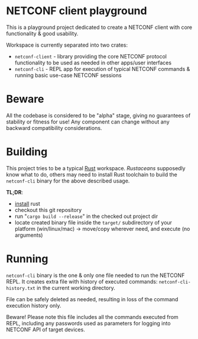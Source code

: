 # NETCONF client playground

This is a playground project dedicated to create a NETCONF client with core functionality & good usability.

Workspace is currently separated into two crates:
- `netconf-client` - library providing the core NETCONF protocol functionality to be used as needed in other apps/user interfaces
- `netconf-cli` - REPL app for execution of typical NETCONF commands & running basic use-case NETCONF sessions

# Beware

All the codebase is considered to be "alpha" stage, giving no guarantees of stability or fitness for use!
Any component can change without any backward compatibility considerations.

# Building

This project tries to be a typical [Rust](https://www.rust-lang.org/) workspace. *Rustaceans* supposedly know what to do, others may need to install Rust toolchain to build the `netconf-cli` binary for the above described usage.

**TL;DR**:
- [install](https://www.rust-lang.org/tools/install) rust
- checkout this git repository
- run "`cargo build --release`" in the checked out project dir
- locate created binary file inside the `target/` subdirectory of your platform (win/linux/mac) -> move/copy wherever need, and execute (no arguments)

# Running

`netconf-cli` binary is the one & only one file needed to run the NETCONF REPL.
It creates extra file with history of executed commands: `netconf-cli-history.txt` in the current working directory.

File can be safely deleted as needed, resulting in loss of the command execution history only.

Beware! Please note this file includes all the commands executed from REPL, including any passwords used as parameters for logging into NETCONF API of target devices.
